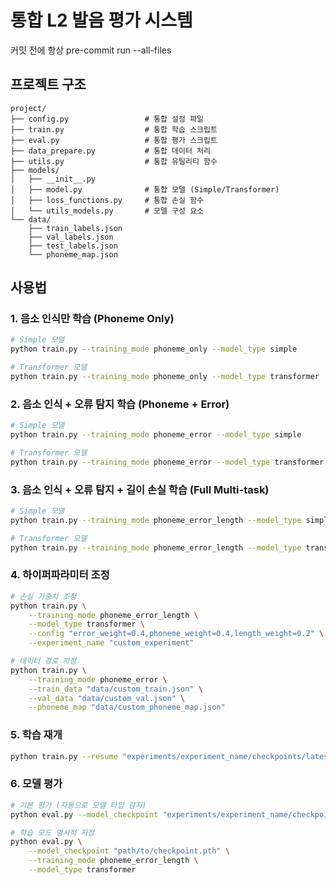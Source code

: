 # 통합 L2 발음 평가 시스템
커밋 전에 항상 pre-commit run --all-files

## 프로젝트 구조

```
project/
├── config.py                 # 통합 설정 파일
├── train.py                  # 통합 학습 스크립트
├── eval.py                   # 통합 평가 스크립트
├── data_prepare.py           # 통합 데이터 처리
├── utils.py                  # 통합 유틸리티 함수
├── models/
│   ├── __init__.py
│   ├── model.py              # 통합 모델 (Simple/Transformer)
│   ├── loss_functions.py     # 통합 손실 함수
│   └── utils_models.py       # 모델 구성 요소
└── data/
    ├── train_labels.json
    ├── val_labels.json
    ├── test_labels.json
    └── phoneme_map.json
```

## 사용법

### 1. 음소 인식만 학습 (Phoneme Only)

```bash
# Simple 모델
python train.py --training_mode phoneme_only --model_type simple

# Transformer 모델
python train.py --training_mode phoneme_only --model_type transformer
```

### 2. 음소 인식 + 오류 탐지 학습 (Phoneme + Error)

```bash
# Simple 모델
python train.py --training_mode phoneme_error --model_type simple

# Transformer 모델
python train.py --training_mode phoneme_error --model_type transformer
```

### 3. 음소 인식 + 오류 탐지 + 길이 손실 학습 (Full Multi-task)

```bash
# Simple 모델
python train.py --training_mode phoneme_error_length --model_type simple

# Transformer 모델
python train.py --training_mode phoneme_error_length --model_type transformer
```

### 4. 하이퍼파라미터 조정

```bash
# 손실 가중치 조정
python train.py \
    --training_mode phoneme_error_length \
    --model_type transformer \
    --config "error_weight=0.4,phoneme_weight=0.4,length_weight=0.2" \
    --experiment_name "custom_experiment"

# 데이터 경로 지정
python train.py \
    --training_mode phoneme_error \
    --train_data "data/custom_train.json" \
    --val_data "data/custom_val.json" \
    --phoneme_map "data/custom_phoneme_map.json"
```

### 5. 학습 재개

```bash
python train.py --resume "experiments/experiment_name/checkpoints/latest.pth"
```

### 6. 모델 평가

```bash
# 기본 평가 (자동으로 모델 타입 감지)
python eval.py --model_checkpoint "experiments/experiment_name/checkpoints/best_phoneme.pth"

# 학습 모드 명시적 지정
python eval.py \
    --model_checkpoint "path/to/checkpoint.pth" \
    --training_mode phoneme_error_length \
    --model_type transformer
```
